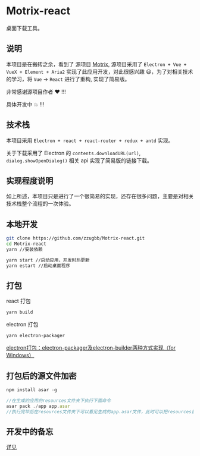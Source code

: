 # Motrix-react

桌面下载工具。

## 说明

本项目是在搬砖之余，看到了 源项目 [Motrix](https://github.com/agalwood/Motrix), 源项目采用了 `Electron + Vue + VueX + Element + Aria2` 实现了此应用开发，对此很感兴趣 :smiley:，为了对相关技术的学习，将 `Vue` -> `React` 进行了重构, 实现了简易版。

非常感谢源项目作者 :heart: !!!

具体开发中 :boom: !!!

## 技术栈

本项目采用 `Electron + react + react-router + redux + antd` 实现。

关于下载采用了 Electron 的 `contents.downloadURL(url)`, `dialog.showOpenDialog()` 相关 api 实现了简易版的链接下载。

## 实现程度说明

如上所述，本项目只是进行了一个很简易的实现，还存在很多问题，主要是对相关技术栈整个流程的一次体验。

## 本地开发

```sh
git clone https://github.com/zzugbb/Motrix-react.git
cd Motrix-react
yarn //安装依赖

yarn start //启动应用，开发时热更新
yarn estart //启动桌面程序
```

## 打包

react 打包

```sh
yarn build
```

electron 打包

```sh
yarn electron-packager
```

[electron打包：electron-packager及electron-builder两种方式实现（for Windows）](https://segmentfault.com/a/1190000013924153)

## 打包后的源文件加密

```js
npm install asar -g

//在生成的应用的resources文件夹下执行下面命令
asar pack ./app app.asar
//执行完毕后在resources文件夹下可以看见生成的app.asar文件，此时可以把resources目录下的app文件夹删除,实现了源文件加密
```

## 开发中的备忘

[详见](./README_DEV.md)